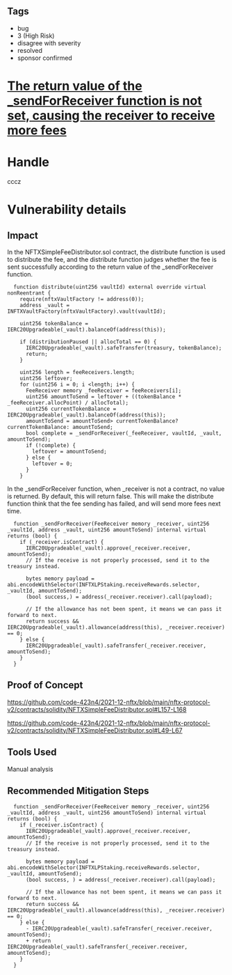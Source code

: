 ## Tags

- bug
- 3 (High Risk)
- disagree with severity
- resolved
- sponsor confirmed

# [The return value of the _sendForReceiver function is not set, causing the receiver to receive more fees](https://github.com/code-423n4/2021-12-nftx-findings/issues/67) 

# Handle

cccz


# Vulnerability details

## Impact

In the NFTXSimpleFeeDistributor.sol contract, the distribute function is used to distribute the fee, and the distribute function judges whether the fee is sent successfully according to the return value of the _sendForReceiver function.

```
  function distribute(uint256 vaultId) external override virtual nonReentrant {
    require(nftxVaultFactory != address(0));
    address _vault = INFTXVaultFactory(nftxVaultFactory).vault(vaultId);

    uint256 tokenBalance = IERC20Upgradeable(_vault).balanceOf(address(this));

    if (distributionPaused || allocTotal == 0) {
      IERC20Upgradeable(_vault).safeTransfer(treasury, tokenBalance);
      return;
    }

    uint256 length = feeReceivers.length;
    uint256 leftover;
    for (uint256 i = 0; i <length; i++) {
      FeeReceiver memory _feeReceiver = feeReceivers[i];
      uint256 amountToSend = leftover + ((tokenBalance * _feeReceiver.allocPoint) / allocTotal);
      uint256 currentTokenBalance = IERC20Upgradeable(_vault).balanceOf(address(this));
      amountToSend = amountToSend> currentTokenBalance? currentTokenBalance: amountToSend;
      bool complete = _sendForReceiver(_feeReceiver, vaultId, _vault, amountToSend);
      if (!complete) {
        leftover = amountToSend;
      } else {
        leftover = 0;
      }
    }
```

In the _sendForReceiver function, when _receiver is not a contract, no value is returned. By default, this will return false. This will make the distribute function think that the fee sending has failed, and will send more fees next time.

```
  function _sendForReceiver(FeeReceiver memory _receiver, uint256 _vaultId, address _vault, uint256 amountToSend) internal virtual returns (bool) {
    if (_receiver.isContract) {
      IERC20Upgradeable(_vault).approve(_receiver.receiver, amountToSend);
      // If the receive is not properly processed, send it to the treasury instead.
       
      bytes memory payload = abi.encodeWithSelector(INFTXLPStaking.receiveRewards.selector, _vaultId, amountToSend);
      (bool success,) = address(_receiver.receiver).call(payload);

      // If the allowance has not been spent, it means we can pass it forward to next.
      return success && IERC20Upgradeable(_vault).allowance(address(this), _receiver.receiver) == 0;
    } else {
      IERC20Upgradeable(_vault).safeTransfer(_receiver.receiver, amountToSend);
    }
  }
```
## Proof of Concept

https://github.com/code-423n4/2021-12-nftx/blob/main/nftx-protocol-v2/contracts/solidity/NFTXSimpleFeeDistributor.sol#L157-L168

https://github.com/code-423n4/2021-12-nftx/blob/main/nftx-protocol-v2/contracts/solidity/NFTXSimpleFeeDistributor.sol#L49-L67

## Tools Used

Manual analysis

## Recommended Mitigation Steps

```
  function _sendForReceiver(FeeReceiver memory _receiver, uint256 _vaultId, address _vault, uint256 amountToSend) internal virtual returns (bool) {
    if (_receiver.isContract) {
      IERC20Upgradeable(_vault).approve(_receiver.receiver, amountToSend);
      // If the receive is not properly processed, send it to the treasury instead.
       
      bytes memory payload = abi.encodeWithSelector(INFTXLPStaking.receiveRewards.selector, _vaultId, amountToSend);
      (bool success, ) = address(_receiver.receiver).call(payload);

      // If the allowance has not been spent, it means we can pass it forward to next.
      return success && IERC20Upgradeable(_vault).allowance(address(this), _receiver.receiver) == 0;
    } else {
      - IERC20Upgradeable(_vault).safeTransfer(_receiver.receiver, amountToSend);
      + return IERC20Upgradeable(_vault).safeTransfer(_receiver.receiver, amountToSend);
    }
  }
```

